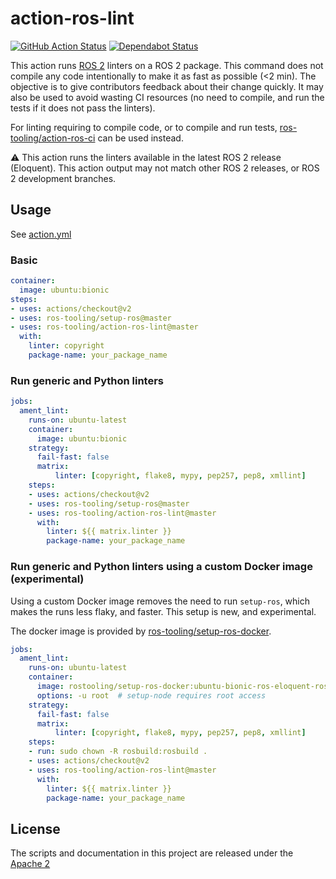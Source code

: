 # action-ros-lint

[![GitHub Action Status](https://github.com/ros-tooling/action-ros-lint/workflows/Test%20action-ros-lint/badge.svg)](https://github.com/ros-tooling/action-ros-lint)
[![Dependabot Status](https://api.dependabot.com/badges/status?host=github&repo=ros-tooling/action-ros-lint)](https://dependabot.com)

This action runs [ROS 2](https://index.ros.org/doc/ros/) linters on a ROS 2 package.
This command does not compile any code intentionally to make it as fast as possible (<2 min).
The objective is to give contributors feedback about their change quickly.
It may also be used to avoid wasting CI resources (no need to compile, and run the tests if it does not pass the linters).

For linting requiring to compile code, or to compile and run tests, [ros-tooling/action-ros-ci] can be used instead.

:warning: This action runs the linters available in the latest ROS 2 release (Eloquent). This action output may not match other ROS 2 releases, or ROS 2 development branches.

## Usage

See [action.yml](action.yml)

### Basic

```yaml
container:
  image: ubuntu:bionic
steps:
- uses: actions/checkout@v2
- uses: ros-tooling/setup-ros@master
- uses: ros-tooling/action-ros-lint@master
  with:
    linter: copyright
    package-name: your_package_name
```

### Run generic and Python linters

```yaml
jobs:
  ament_lint:
    runs-on: ubuntu-latest
    container:
      image: ubuntu:bionic
    strategy:
      fail-fast: false
      matrix:
          linter: [copyright, flake8, mypy, pep257, pep8, xmllint]
    steps:
    - uses: actions/checkout@v2
    - uses: ros-tooling/setup-ros@master
    - uses: ros-tooling/action-ros-lint@master
      with:
        linter: ${{ matrix.linter }}
        package-name: your_package_name
```

### Run generic and Python linters using a custom Docker image (experimental)

Using a custom Docker image removes the need to run `setup-ros`, which makes the
runs less flaky, and faster. This setup is new, and experimental.

The docker image is provided by [ros-tooling/setup-ros-docker].

```yaml
jobs:
  ament_lint:
    runs-on: ubuntu-latest
    container:
      image: rostooling/setup-ros-docker:ubuntu-bionic-ros-eloquent-ros-base-latest
      options: -u root  # setup-node requires root access
    strategy:
      fail-fast: false
      matrix:
          linter: [copyright, flake8, mypy, pep257, pep8, xmllint]
    steps:
    - run: sudo chown -R rosbuild:rosbuild .
    - uses: actions/checkout@v2
    - uses: ros-tooling/action-ros-lint@master
      with:
        linter: ${{ matrix.linter }}
        package-name: your_package_name
```

## License

The scripts and documentation in this project are released under the [Apache 2](LICENSE)

[ros-tooling/action-ros-ci]: https://github.com/ros-tooling/action-ros-ci
[ros-tooling/setup-ros-docker]: https://github.com/ros-tooling/setup-ros-docker
